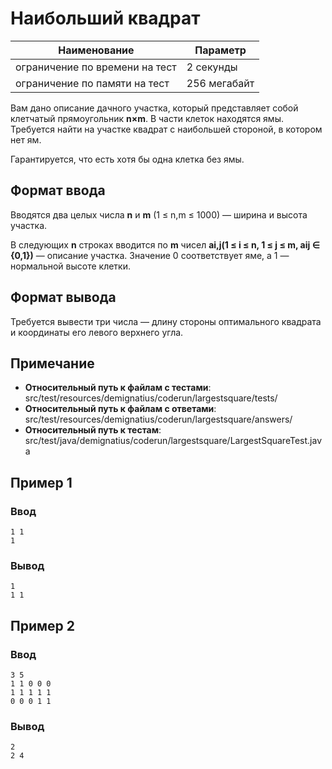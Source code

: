 # Наибольший квадрат

| Наименование                   | Параметр     |
|--------------------------------|--------------|
| ограничение по времени на тест | 2 секунды    |
| ограничение по памяти на тест  | 256 мегабайт |

Вам дано описание дачного участка, который представляет собой клетчатый прямоугольник
**n×m**. В части клеток находятся ямы. Требуется найти на участке квадрат с наибольшей стороной, в котором нет ям.

Гарантируется, что есть хотя бы одна клетка без ямы.

## Формат ввода

Вводятся два целых числа **n** и **m** (1 ≤ n,m ≤ 1000)
— ширина и высота участка.

В следующих **n** строках вводится по **m** чисел
**ai,j(1 ≤ i ≤ n, 1 ≤ j ≤ m, aij ∈ {0,1})**
 — описание участка. Значение 0 соответствует яме, а
1 — нормальной высоте клетки.

## Формат вывода

Требуется вывести три числа — длину стороны оптимального квадрата и координаты его левого верхнего угла.
## Примечание

- **Относительный путь к файлам с тестами**: src/test/resources/demignatius/coderun/largestsquare/tests/
- **Относительный путь к файлам с ответами**: src/test/resources/demignatius/coderun/largestsquare/answers/
- **Относительный путь к тестам**: src/test/java/demignatius/coderun/largestsquare/LargestSquareTest.java

## Пример 1
### Ввод
```
1 1
1
```
### Вывод
```
1
1 1
```

## Пример 2
### Ввод
```
3 5
1 1 0 0 0
1 1 1 1 1
0 0 0 1 1
```
### Вывод
```
2
2 4
```